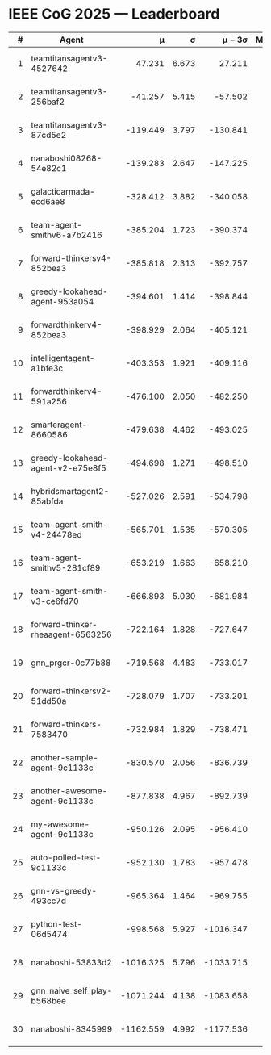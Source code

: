 # IEEE CoG 2025 — Leaderboard

| # | Agent | μ | σ | μ − 3σ | Matches | Updated |
|---:|---|---:|---:|---:|---:|---|
| 1 | teamtitansagentv3-4527642 | 47.231 | 6.673 | 27.211 | 22970 | 2025-08-26 18:03 |
| 2 | teamtitansagentv3-256baf2 | -41.257 | 5.415 | -57.502 | 23396 | 2025-08-26 18:03 |
| 3 | teamtitansagentv3-87cd5e2 | -119.449 | 3.797 | -130.841 | 24106 | 2025-08-26 18:03 |
| 4 | nanaboshi08268-54e82c1 | -139.283 | 2.647 | -147.225 | 540 | 2025-08-26 18:03 |
| 5 | galacticarmada-ecd6ae8 | -328.412 | 3.882 | -340.058 | 21640 | 2025-08-26 18:03 |
| 6 | team-agent-smithv6-a7b2416 | -385.204 | 1.723 | -390.374 | 23160 | 2025-08-26 18:03 |
| 7 | forward-thinkersv4-852bea3 | -385.818 | 2.313 | -392.757 | 19299 | 2025-08-26 18:03 |
| 8 | greedy-lookahead-agent-953a054 | -394.601 | 1.414 | -398.844 | 21396 | 2025-08-26 18:03 |
| 9 | forwardthinkerv4-852bea3 | -398.929 | 2.064 | -405.121 | 19595 | 2025-08-26 18:03 |
| 10 | intelligentagent-a1bfe3c | -403.353 | 1.921 | -409.116 | 19803 | 2025-08-26 18:03 |
| 11 | forwardthinkerv4-591a256 | -476.100 | 2.050 | -482.250 | 19034 | 2025-08-26 18:03 |
| 12 | smarteragent-8660586 | -479.638 | 4.462 | -493.025 | 19744 | 2025-08-26 18:03 |
| 13 | greedy-lookahead-agent-v2-e75e8f5 | -494.698 | 1.271 | -498.510 | 23896 | 2025-08-26 18:03 |
| 14 | hybridsmartagent2-85abfda | -527.026 | 2.591 | -534.798 | 19697 | 2025-08-26 18:03 |
| 15 | team-agent-smith-v4-24478ed | -565.701 | 1.535 | -570.305 | 23276 | 2025-08-26 18:03 |
| 16 | team-agent-smithv5-281cf89 | -653.219 | 1.663 | -658.210 | 22360 | 2025-08-26 18:03 |
| 17 | team-agent-smith-v3-ce6fd70 | -666.893 | 5.030 | -681.984 | 24056 | 2025-08-26 18:03 |
| 18 | forward-thinker-rheaagent-6563256 | -722.164 | 1.828 | -727.647 | 21508 | 2025-08-26 18:03 |
| 19 | gnn_prgcr-0c77b88 | -719.568 | 4.483 | -733.017 | 20580 | 2025-08-26 18:03 |
| 20 | forward-thinkersv2-51dd50a | -728.079 | 1.707 | -733.201 | 22548 | 2025-08-26 18:03 |
| 21 | forward-thinkers-7583470 | -732.984 | 1.829 | -738.471 | 21540 | 2025-08-26 18:03 |
| 22 | another-sample-agent-9c1133c | -830.570 | 2.056 | -836.739 | 23400 | 2025-08-26 18:03 |
| 23 | another-awesome-agent-9c1133c | -877.838 | 4.967 | -892.739 | 25040 | 2025-08-26 18:03 |
| 24 | my-awesome-agent-9c1133c | -950.126 | 2.095 | -956.410 | 24120 | 2025-08-26 18:03 |
| 25 | auto-polled-test-9c1133c | -952.130 | 1.783 | -957.478 | 24020 | 2025-08-26 18:03 |
| 26 | gnn-vs-greedy-493cc7d | -965.364 | 1.464 | -969.755 | 18200 | 2025-08-26 18:03 |
| 27 | python-test-06d5474 | -998.568 | 5.927 | -1016.347 | 18690 | 2025-08-26 18:03 |
| 28 | nanaboshi-53833d2 | -1016.325 | 5.796 | -1033.715 | 17940 | 2025-08-26 18:03 |
| 29 | gnn_naive_self_play-b568bee | -1071.244 | 4.138 | -1083.658 | 18900 | 2025-08-26 18:03 |
| 30 | nanaboshi-8345999 | -1162.559 | 4.992 | -1177.536 | 18830 | 2025-08-26 18:03 |
